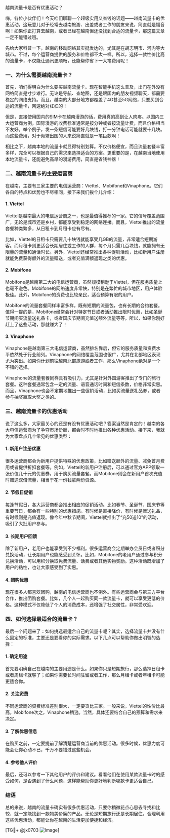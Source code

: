 越南流量卡是否有优惠活动？

嗨，各位小伙伴们！今天咱们聊聊一个超级实用又省钱的话题——越南流量卡的优惠活动。这玩意儿对于经常去越南旅游、出差或者工作的朋友来说，简直就是福音啊！如果你正打算去越南，或者已经在越南但还没找到合适的流量卡，那这篇文章一定不能错过哦。

先给大家科普一下，越南的移动网络其实挺发达的，尤其是在胡志明市、河内等大城市。不过，每个运营商提供的服务和价格都不太一样。所以，选择一款性价比高的流量卡，不仅能让通讯更顺畅，还能帮你省下一大笔费用呢！

### 一、为什么需要越南流量卡？

首先，咱们得明白为什么要买越南流量卡。现在智能手机这么普及，出门在外没有网络简直是寸步难行。无论是导航、查地图，还是跟国内的朋友视频聊天，都需要稳定的网络支持。而且，越南的大部分地方都覆盖了4G甚至5G网络，只要买到合适的流量卡，网速绝对杠杠的！

但是，直接使用国内的SIM卡在越南漫游的话，费用真的高到让人肉疼。以国内三大运营商为例，国际漫游的收费标准通常是按分钟或者按流量计费，而且价格相当不友好。举个例子，发一条短信可能要好几块钱，打一分钟电话可能就要十几块。而这些费用，对于频繁出国的人来说简直就是一笔巨款啊！

相比之下，越南本地的流量卡就显得特别划算。不仅价格便宜，而且流量套餐丰富多样，完全可以根据自己的需求来选择适合的方案。更重要的是，在越南当地使用本地流量卡，还能避免高昂的漫游费用，简直是省钱神器！

### 二、越南流量卡的主要运营商

在越南，主要有三家主要的电信运营商：Viettel、Mobifone和Vinaphone。它们各自的特点和优势也不尽相同，接下来我们挨个儿介绍：

#### 1. Viettel

Viettel是越南最大的电信运营商之一，也是最值得推荐的一家。它的信号覆盖范围广，无论是城市还是乡村，都能享受到稳定的网络连接。而且，Viettel推出的流量套餐种类繁多，从日租卡到月租卡应有尽有。

比如，Viettel的日租卡只需要几十块钱就能享受几GB的流量，非常适合短期游客。而月租卡则更适合长期居住或工作的人群，每个月只需几百块钱，就能拥有无限量的流量和通话时长。另外，Viettel还经常推出各种促销活动，比如新用户注册就能免费获得额外的流量赠送，或者充值满额返现之类的优惠。

#### 2. Mobifone

Mobifone是越南第二大的电信运营商，虽然规模稍逊于Viettel，但在服务质量上也毫不逊色。Mobifone的网络速度非常快，特别是在繁忙的城市地区，用户体验极佳。此外，Mobifone的资费也比较亲民，适合预算有限的用户。

Mobifone的流量套餐同样丰富多样，既有短期的流量包，也有长期的合约套餐。值得一提的是，Mobifone经常会针对特定节日或者活动推出限时优惠，比如圣诞节期间买流量送礼品卡，或者国庆节期间充值送额外流量等等。所以，如果你刚好赶上了这些活动，那就赚大了！

#### 3. Vinaphone

Vinaphone是越南第三大电信运营商，虽然排名靠后，但它的服务质量和资费水平依然处于行业前列。Vinaphone的网络覆盖范围也很广，尤其在北部地区表现尤为突出。如果你计划前往越南北部旅游或者工作，那么Vinaphone绝对是一个不错的选择。

Vinaphone的流量套餐同样具有吸引力，尤其是针对外国游客推出了专门的旅行套餐。这种套餐通常包含一定的流量、语音通话时间和短信条数，价格非常实惠。而且，Vinaphone也会不定期地推出一些促销活动，比如买流量送礼品券，或者参与抽奖赢取大奖之类的。

### 三、越南流量卡的优惠活动

说了这么多，大家最关心的还是有没有优惠活动吧？答案当然是肯定的！越南的各大电信运营商为了争夺市场份额，都会时不时地推出各种优惠活动。接下来，我就为大家盘点几个常见的优惠类型：

#### 1. 新用户注册优惠

很多运营商都会为新用户提供特殊的优惠政策，比如赠送额外的流量、减免首月费用或者提供折扣套餐等。例如，Viettel的新用户注册后，可以通过官方APP领取一张价值几十元的优惠券，用于购买流量套餐。而Mobifone则会在新用户首次充值时赠送双倍流量，相当于花一份钱拿两份资源。

#### 2. 节假日促销

每逢节假日，各大运营商都会推出相应的促销活动。比如春节、圣诞节、国庆节等重要节日，都会有一些特别的优惠措施。有时候是直接降价，有时候是赠送礼品，有时候则是充值返现。像今年中秋节期间，Viettel就推出了“充50送10”的活动，吸引了大批用户参与。

#### 3. 长期用户回馈

除了新用户，老用户也能享受到不少福利。很多运营商会定期举办会员日或者积分兑换活动，让长期用户也能感受到关怀。比如，Mobifone的老用户通过参与积分兑换活动，可以用积分换取免费流量、话费或者其他实物奖励。这种活动既增加了用户的粘性，也让大家感受到了实惠。

#### 4. 团购优惠

现在很多人都喜欢团购，越南的电信运营商也不例外。有些运营商会与第三方平台合作，推出团购套餐。比如，几个人一起购买同一款流量卡，就可以享受更低的价格。这种模式不仅降低了个人的消费成本，还增强了社交属性，非常受欢迎。

### 四、如何选择最适合的流量卡？

最后一个问题来了：如何挑选最适合自己的流量卡呢？其实，选择流量卡并没有什么固定的标准，主要还是要看你的实际需求。以下几点可以帮助你做出明智的选择：

#### 1. 确定用途

首先要明确自己在越南的主要用途是什么。如果你只是短期旅行，那么选择日租卡或者周租卡就够了；如果你需要长时间驻留或者工作，那么月租卡或者年租卡可能更适合你。

#### 2. 关注资费

不同运营商的资费标准差别很大，一定要货比三家。一般来说，Viettel的性价比最高，Mobifone次之，Vinaphone稍逊。当然，具体还要结合自己的预算和需求来决定。

#### 3. 了解优惠信息

在购买之前，一定要提前了解清楚运营商当前的优惠活动。很多时候，优惠力度可能会让你心动不已，千万不要错过这些机会。

#### 4. 参考他人评价

最后，还可以参考一下其他用户的评价和建议。看看他们在使用某款流量卡时的感受如何，是否遇到了什么问题，这样能帮助你更好地判断哪款卡更适合自己。

### 结语

总的来说，越南的流量卡确实有很多优惠活动，只要你稍微花点心思去寻找和比较，就一定能找到一款物美价廉的产品。无论是短期旅行还是长期居住，合理利用这些优惠活动，都能让你在越南的生活更加便捷和经济。

[TG💪+ @jx0703 ![Image](https://github.com/user-attachments/assets/dbca1d08-cadb-493c-b0ec-ad6f7a83f270)]